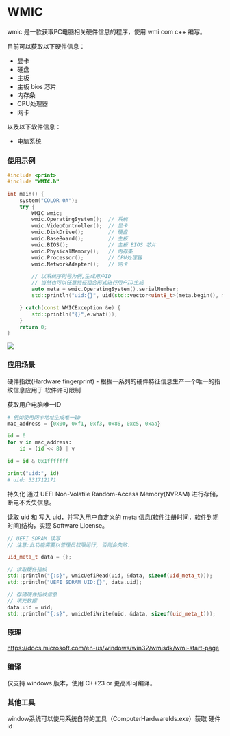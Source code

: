# WMIC

wmic 是一款获取PC电脑相关硬件信息的程序，使用 wmi com c++ 编写。

目前可以获取以下硬件信息：

* 显卡
* 硬盘
* 主板
* 主板 bios 芯片
* 内存条
* CPU处理器
* 网卡

以及以下软件信息：

* 电脑系统

### 使用示例

```c++
#include <print>
#include "WMIC.h"

int main() {
    system("COLOR 0A");
    try {
        WMIC wmic;
        wmic.OperatingSystem();  // 系统
        wmic.VideoController();  // 显卡
        wmic.DiskDrive();        // 硬盘
        wmic.BaseBoard();        // 主板
        wmic.BIOS();             // 主板 BIOS 芯片
        wmic.PhysicalMemory();   // 内存条
        wmic.Processor();        // CPU处理器
        wmic.NetworkAdapter();   // 网卡

        // 以系统序列号为例,生成用户ID
        // 当然也可以任意特征组合形式进行用户ID生成
        auto meta = wmic.OperatingSystem().serialNumber;
        std::println("uid:{}", uid(std::vector<uint8_t>(meta.begin(), meta.end())));

    } catch(const WMICException &e) {
        std::println("{}",e.what());
	}
	return 0;
}
```

![](images/Snipaste_2020-05-17_23-04-37.jpg)

### 应用场景

硬件指纹(Hardware fingerprint) - 根据一系列的硬件特征信息生产一个唯一的指纹信息应用于 软件许可限制

获取用户电脑唯一ID

```python
# 例如使用网卡地址生成唯一ID
mac_address = {0x00, 0xf1, 0xf3, 0x86, 0xc5, 0xaa}

id = 0
for v in mac_address:
    id = (id << 8) | v

id = id & 0x1fffffff

print("uid:", id)
# uid: 331712171
```

持久化
通过 UEFI Non-Volatile Random-Access Memory(NVRAM) 进行存储，断电不丢失信息。

读取 uid 和 写入 uid，并写入用户自定义的 meta 信息(软件注册时间，软件到期时间)结构，实现 Software License。

```c++
// UEFI SDRAM 读写
// 注意:此功能需要以管理员权限运行, 否则会失败.

uid_meta_t data = {};

// 读取硬件指纹
std::println("{:s}", wmicUefiRead(uid, &data, sizeof(uid_meta_t)));
std::println("UEFI SDRAM UID:{}", data.uid);

// 存储硬件指纹信息
// 填充数据
data.uid = uid;
std::println("{:s}", wmicUefiWrite(uid, &data, sizeof(uid_meta_t)));
```

### 原理

https://docs.microsoft.com/en-us/windows/win32/wmisdk/wmi-start-page

### 编译

仅支持 windows 版本，使用 C++23 or 更高即可编译。

### 其他工具

window系统可以使用系统自带的工具（ComputerHardwareIds.exe）获取 硬件id

